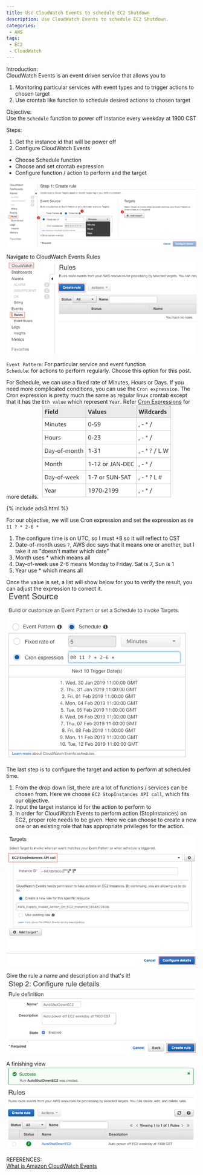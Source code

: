 ```yaml
---
title: Use CloudWatch Events to schedule EC2 Shutdown
description: Use CloudWatch Events to schedule EC2 Shutdown.
categories:
 - AWS
tags:
 - EC2
 - CloudWatch
---
```


Introduction:<br>
CloudWatch Events is an event driven service that allows you to
1. Monitoring particular services with event types and to trigger actions to chosen target
2. Use crontab like function to schedule desired actions to chosen target

Objective:<br>
Use the `Schedule` function to power off instance every weekday at 1900 CST

Steps:<br>
1. Get the instance id that will be power off
2. Configure CloudWatch Events
* Choose Schedule function
* Choose and set crontab expression
* Configure function / action to perform and the target

![CloudWatch Events](/assets/images/Xnip2019-01-30_15-34-36.png)

Navigate to CloudWatch Events Rules
![CloudWatch Events](/assets/images/Xnip2019-01-30_15-15-52.jpg)

`Event Pattern`: For particular service and event function<br>
`Schedule`: for actions to perform regularly.  Choose this option for this post.

For Schedule, we can use a fixed rate of Minutes, Hours or Days.  If you need more complicated conditions, you can use the `Cron expression`.  The Cron expression is pretty much the same as regular linux crontab except that it has the `6th value` which represent `Year`.  Refer [Cron Expressions](https://docs.aws.amazon.com/AmazonCloudWatch/latest/events/ScheduledEvents.html#CronExpressions) for more details.
![CloudWatch Events](/assets/images/Xnip2019-01-30_15-44-07.png)

{% include ads3.html %}

For our objective, we will use Cron expression and set the expression as `00 11 ? * 2-6 *`
1. The configure time is on UTC, so I must +8 so it will reflect to CST
2. Date-of-month uses `?`, AWS doc says that it means one or another, but I take it as "doesn't matter which date"
3. Month uses * which means all
4. Day-of-week use 2-6 means Monday to Friday.  Sat is 7, Sun is 1
5. Year use * which means all

Once the value is set, a list will show below for you to verify the result, you can adjust the expression to correct it.
![CloudWatch Events](/assets/images/Xnip2019-01-30_16-31-39.png)

The last step is to configure the target and action to perform at scheduled time.
1. From the drop down list, there are a lot of functions / services can be chosen from.  Here we choose `EC2 StopInstances API call`, which fits our objective.
2. Input the target instance id for the action to perform to
3. In order for CloudWatch Events to perform action (StopInstances) on EC2, proper role needs to be given.  Here we can choose to create a new one or an existing role that has appropriate privileges for the action.

![CloudWatch Events](/assets/images/Xnip2019-01-30_16-37-15.png)

Give the rule a name and description and that's it!
![CloudWatch Events](/assets/images/Xnip2019-01-30_16-45-30.png)

A finishing view
![CloudWatch Events](/assets/images/Xnip2019-01-30_16-46-02.png)

REFERENCES:
<br>[What is Amazon CloudWatch Events](https://docs.aws.amazon.com/AmazonCloudWatch/latest/events/WhatIsCloudWatchEvents.html)
